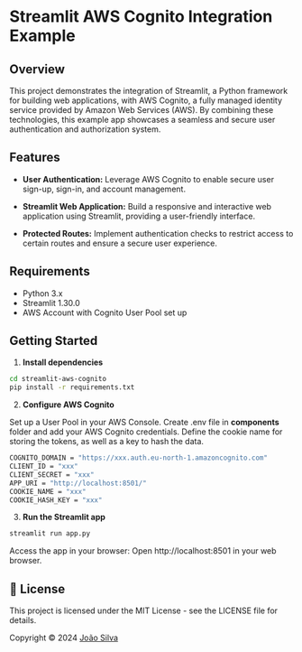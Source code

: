 # Streamlit AWS Cognito Integration Example

## Overview

This project demonstrates the integration of Streamlit, a Python framework for building web applications, with AWS Cognito, a fully managed identity service provided by Amazon Web Services (AWS). By combining these technologies, this example app showcases a seamless and secure user authentication and authorization system.

## Features

- **User Authentication:** Leverage AWS Cognito to enable secure user sign-up, sign-in, and account management.
  
- **Streamlit Web Application:** Build a responsive and interactive web application using Streamlit, providing a user-friendly interface.

- **Protected Routes:** Implement authentication checks to restrict access to certain routes and ensure a secure user experience.

## Requirements

- Python 3.x
- Streamlit 1.30.0
- AWS Account with Cognito User Pool set up

## Getting Started

1.  **Install dependencies**
```bash
cd streamlit-aws-cognito
pip install -r requirements.txt
```

2.  **Configure AWS Cognito**

Set up a User Pool in your AWS Console.
Create .env file in **components** folder and add your AWS Cognito credentials. Define the cookie name for storing the tokens, as well as a key to hash the data.
```bash
COGNITO_DOMAIN = "https://xxx.auth.eu-north-1.amazoncognito.com"
CLIENT_ID = "xxx"
CLIENT_SECRET = "xxx"
APP_URI = "http://localhost:8501/"
COOKIE_NAME = "xxx"
COOKIE_HASH_KEY = "xxx"
```

3.  **Run the Streamlit app**
```bash
streamlit run app.py
```
Access the app in your browser:
Open http://localhost:8501 in your web browser.

## 📝 License

This project is licensed under the MIT License - see the LICENSE file for details.

Copyright © 2024 [João Silva](https://github.com/jptsantossilva)




